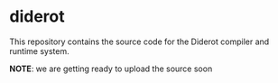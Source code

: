 # diderot

This repository contains the source code for the Diderot compiler and
runtime system.

**NOTE**: we are getting ready to upload the source soon
